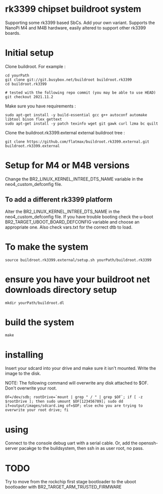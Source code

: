 # rk3399 chipset buildroot system

Supporting some rk3399 based SbCs. Add your own variant.
Supports the NanoPi M4 and M4B hardware, easily altered to support other rk3399 boards.

# Initial setup

Clone buildroot. For example :

```
cd yourPath
git clone git://git.busybox.net/buildroot buildroot.rk3399
cd buildroot.rk3399

# tested with the following repo commit (you may be able to use HEAD)
git checkout 2021.11.2
```

Make sure you have requirements :
```
sudo apt-get install -y build-essential gcc g++ autoconf automake libtool bison flex gettext
sudo apt-get install -y patch texinfo wget git gawk curl lzma bc quilt
```

Clone the buildroot.rk3399.external external buildroot tree :
```
git clone https://github.com/flatmax/buildroot.rk3399.external.git buildroot.rk3399.external
```
# Setup for M4 or M4B versions

Change the BR2_LINUX_KERNEL_INTREE_DTS_NAME variable in the neo4_custom_defconfig file.

## To add a different rk3399 platform

Alter the BR2_LINUX_KERNEL_INTREE_DTS_NAME in the neo4_custom_defconfig file. If you have trouble booting check the u-boot BR2_TARGET_UBOOT_BOARD_DEFCONFIG variable and choose an appropriate one. Also check vars.txt for the correct dtb to load.

# To make the system

```
source buildroot.rk3399.external/setup.sh yourPath/buildroot.rk3399
```

# ensure you have your buildroot net downloads directory setup

```
mkdir yourPath/buildroot.dl
```

# build the system

```
make
```

# installing

Insert your sdcard into your drive and make sure it isn't mounted. Write the image to the disk.

NOTE: The following command will overwrite any disk attached to $OF. Don't overwrite your root.

```
OF=/dev/sdb; rootDrive=`mount | grep " / " | grep $OF`; if [ -z $rootDrive ]; then sudo umount $OF[123456789]; sudo dd if=output/images/sdcard.img of=$OF; else echo you are trying to overwrite your root drive; fi
```

# using

Connect to the console debug uart with a serial cable. Or, add the openssh-server pacakge to the buildsystem, then ssh in as user root, no pass.

# TODO
Try to move from the rockchip first stage bootloader to the uboot bootloader with BR2_TARGET_ARM_TRUSTED_FIRMWARE
